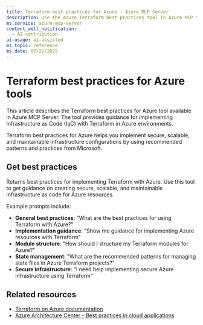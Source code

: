 ```yaml
---
title: Terraform best practices for Azure - Azure MCP Server
description: Use the Azure Terraform best practices tool in Azure MCP Server to get guidance on implementing Terraform for Azure resources.
ms.service: azure-mcp-server
content_well_notification: 
  - AI-contribution
ai-usage: ai-assisted
ms.topic: reference
ms.date: 07/22/2025
---
```


# Terraform best practices for Azure tools

This article describes the Terraform best practices for Azure tool available in Azure MCP Server. The tool provides guidance for implementing Infrastructure as Code (IaC) with Terraform in Azure environments.

Terraform best practices for Azure helps you implement secure, scalable, and maintainable infrastructure configurations by using recommended patterns and practices from Microsoft.

## Get best practices

<!-- azmcp azureterraformbestpractices get -->

Returns best practices for implementing Terraform with Azure. Use this tool to get guidance on creating secure, scalable, and maintainable infrastructure as code for Azure resources.

Example prompts include:

- **General best practices**: "What are the best practices for using Terraform with Azure?"
- **Implementation guidance**: "Show me guidance for implementing Azure resources with Terraform"
- **Module structure**: "How should I structure my Terraform modules for Azure?"
- **State management**: "What are the recommended patterns for managing state files in Azure Terraform projects?"
- **Secure infrastructure**: "I need help implementing secure Azure infrastructure using Terraform"


## Related resources

- [Terraform on Azure documentation](/azure/developer/terraform/)
- [Azure Architecture Center - Best practices in cloud applications](/azure/architecture/best-practices/)
